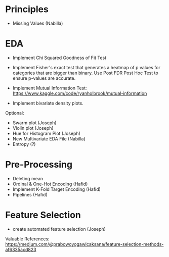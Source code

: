 # Principles

- Missing Values (Nabilla)

# EDA

- Implement Chi Squared Goodness of Fit Test

- Implement Fisher's exact test that generates a heatmap of p values for categories that are bigger than binary. Use Post FDR Post Hoc Test to ensure p-values are accurate.

- Implement Mutual Information Test: https://www.kaggle.com/code/ryanholbrook/mutual-information

- Implement bivariate density plots.

Optional:

- Swarm plot (Joseph)
- Violin plot (Joseph)
- Hue for Histogram Plot (Joseph)
- New Multivariate EDA File (Nabilla)
- Entropy (?)

# Pre-Processing

- Deleting mean
- Ordinal & One-Hot Encoding (Hafid)
- Implement K-Fold Target Encoding (Hafid)
- Pipelines (Hafid)

# Feature Selection

- create automated feature selection (Joseph)

Valuable References:
https://medium.com/@prabowoyogawicaksana/feature-selection-methods-af6335acd823
